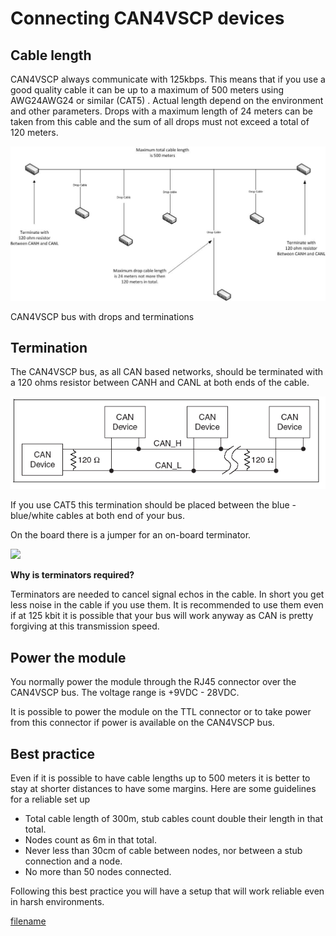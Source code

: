 # Connecting CAN4VSCP devices

## Cable length

CAN4VSCP always communicate with 125kbps. This means that if you use a
good quality cable it can be up to a maximum of 500 meters using
AWG24AWG24 or similar (CAT5) . Actual length depend on the environment
and other parameters. Drops with a maximum length of 24 meters can be
taken from this cable and the sum of all drops must not exceed a total
of 120 meters.

![](./images/bus_drops.jpg)

CAN4VSCP bus with drops and terminations

## Termination

The CAN4VSCP bus, as all CAN based networks, should be terminated with a
120 ohms resistor between CANH and CANL at both ends of the cable.

![](./images/can_bus.png)

If you use CAT5 this termination should be placed between the blue -
blue/white cables at both end of your bus.

On the board there is a jumper for an on-board terminator.

![](./images/prototype2_terminator.png)

**Why is terminators required?**

Terminators are needed to cancel signal echos in the cable. In short you
get less noise in the cable if you use them. It is recommended to use
them even if at 125 kbit it is possible that your bus will work anyway
as CAN is pretty forgiving at this transmission speed.

## Power the module

You normally power the module through the RJ45 connector over the
CAN4VSCP bus. The voltage range is +9VDC - 28VDC.

It is possible to power the module on the TTL connector or to take power
from this connector if power is available on the CAN4VSCP bus.

## Best practice

Even if it is possible to have cable lengths up to 500 meters it is
better to stay at shorter distances to have some margins. Here are some
guidelines for a reliable set up

  - Total cable length of 300m, stub cables count double their length in
    that total.
  - Nodes count as 6m in that total. 
  - Never less than 30cm of cable between nodes, nor between a stub
    connection and a node. 
  - No more than 50 nodes connected.

Following this best practice you will have a setup that will work
reliable even in harsh environments.

  
[filename](./bottom-copyright.md ':include')
